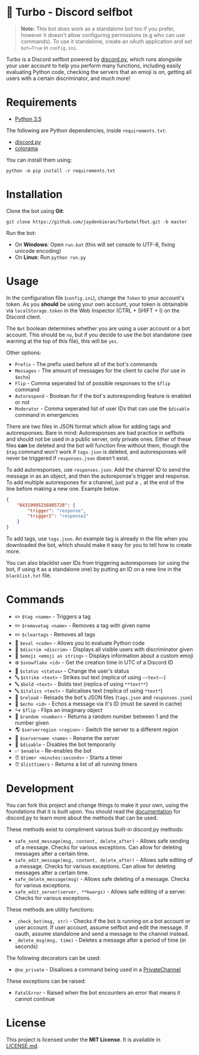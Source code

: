 # :rocket: Turbo - Discord selfbot
> **Note:** This bot does work as a standalone bot too if you prefer, however it doesn't allow configuring permissions (e.g who can use commands). To use it standalone, create an oAuth application and set `bot=True` in `config.ini`.

Turbo is a Discord selfbot powered by [discord.py](http://github.com/Rapptz/discord.py), which runs alongside your user account to help you perform many functions, including easily evaluating Python code, checking the servers that an emoji is on, getting all users with a certain discriminator, and much more!

# Requirements
* [Python 3.5](http://python.org)

The following are Python dependencies, inside `requirements.txt`:

* [discord.py](http://github.com/Rapptz/discord.py)
* [colorama](https://pypi.python.org/pypi/colorama)

You can install them using:
```
python -m pip install -r requirements.txt
```

# Installation
Clone the bot using **Git**:
```
git clone https://github.com/jaydenkieran/TurboSelfbot.git -b master
```

Run the bot:
* On **Windows**: Open `run.bat` (this will set console to UTF-8, fixing unicode encoding)
* On **Linux**: Run `python run.py`

# Usage
In the configuration file (`config.ini`), change the `Token` to your account's token. As you **should** be using your own account, your token is obtainable via `localStorage.token` in the Web Inspector (CTRL + SHIFT + I) on the Discord client.

The `Bot` boolean determines whether you are using a user account or a bot account. This should be `no`, but if you decide to use the bot standalone (see warning at the top of this file), this will be `yes`.

Other options:
* `Prefix` - The prefix used before all of the bot's commands
* `Messages` - The amount of messages for the client to cache (for use in `$echo`)
* `Flip` - Comma seperated list of possible responses to the `$flip` command
* `Autorespond` - Boolean for if the bot's autoresponding feature is enabled or not
* `Moderator` - Comma seperated list of user IDs that can use the `$disable` command in emergencies

There are two files in JSON format which allow for adding tags and autoresponses. Bare in mind: Autoresponses are bad practice in selfbots and should not be used in a public server, only private ones. Either of these files **can** be deleted and the bot will function fine without them, though the `$tag` command won't work if `tags.json` is deleted, and autoresponses will never be triggered if `responses.json` doesn't exist.

To add autoresponses, use `responses.json`. Add the channel ID to send the message in as an object, and then the autoreponse's trigger and response. To add multiple autorespones for a channel, just put a `,` at the end of the line before making a new one. Example below.

```json
{
    "84319995256905728": {
        "trigger": "response",
        "trigger2": "response2"
    }
}
```

To add tags, use `tags.json`. An example tag is already in the file when you downloaded the bot, which should make it easy for you to tell how to create more.

You can also blacklist user IDs from triggering autoresponses (or using the bot, if using it as a standalone one) by putting an ID on a new line in the `blacklist.txt` file.

# Commands
* :pencil2: `$tag <name>` - Triggers a tag
* :pencil2: `$removetag <name>` - Removes a tag with given name
* :pencil2: `$cleartags` - Removes all tags
* :floppy_disk: `$eval <code>` - Allows you to evaluate Python code
* :hammer: `$discrim <discrim>` - Displays all visible users with discriminator given
* :couple: `$emoji <emoji as string>` - Displays information about a custom emoji
* :snowflake: `$snowflake <id>` - Get the creation time in UTC of a Discord ID
* :speech_balloon: `$status <status>` - Change the user's status
* :abc: `$strike <text>` - Strikes out text (replica of using `~~text~~`)
* :abc: `$bold <text>` - Bolds text (replica of using `**text**`)
* :abc: `$italics <text>` - Italicalises text (replica of using `*text*`)
* :repeat: `$reload` - Reloads the bot's JSON files (`tags.json` and `responses.json`)
* :mega: `$echo <id>` - Echos a message via it's ID (must be saved in cache)
* :arrow_right_hook: `$flip` - Flips an imaginary object
* :1234: `$random <number>` - Returns a random number between 1 and the number given
* :earth_americas: `$serverregion <region>` - Switch the server to a different region
* :name_badge: `$servername <name>` - Rename the server
* :no_entry_sign: `$disable` - Disables the bot temporarily
* :white_check_mark: `$enable` - Re-enables the bot
* :alarm_clock: `$timer <minutes:seconds>` - Starts a timer
* :alarm_clock: `$listtimers` - Returns a list of all running timers

# Development
You can fork this project and change things to make it your own, using the foundations that it is built upon. You should read the [documentation](http://discordpy.readthedocs.io/en/latest/api.html#client) for discord.py to learn more about the methods that can be used.

These methods exist to compliment various built-in discord.py methods:
* `safe_send_message(msg, content, delete_after)` - Allows safe sending of a message. Checks for various exceptions. Can allow for deleting messages after a certain time.
* `safe_edit_message(msg, content, delete_after)` - Allows safe editing of a message. Checks for various exceptions. Can allow for deleting messages after a certain time.
* `safe_delete_message(msg)` - Allows safe deleting of a message. Checks for various exceptions.
* `safe_edit_server(server, **kwargs)` - Allows safe editing of a server. Checks for various exceptions.

These methods are utility functions:
* `_check_bot(msg, str)` - Checks if the bot is running on a bot account or user account. If user account, assume selfbot and edit the message. If oauth, assume standalone and send a message to the channel instead.
* `_delete_msg(msg, time)` - Deletes a message after a period of time (in seconds)

The following decorators can be used:
* `@no_private` - Disallows a command being used in a [PrivateChannel](http://discordpy.readthedocs.io/en/latest/api.html#discord.PrivateChannel)

These exceptions can be raised:
* `FatalError` - Raised when the bot encounters an error that means it cannot continue

# License
This project is licensed under the **MIT License**. It is available in [LICENSE.md](LICENSE.md).